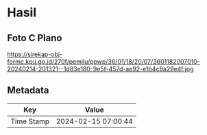 # Hasil

## Foto C Plano

https://sirekap-obj-formc.kpu.go.id/270f/pemilu/ppwp/36/01/18/20/07/3601182007010-20240214-201321--1d83e180-9e5f-457d-ae92-e1b4c8a29e4f.jpg


## Metadata

| Key        | Value               |
| ---------- | ------------------- |
| Time Stamp | 2024-02-15 07:00:44 |



